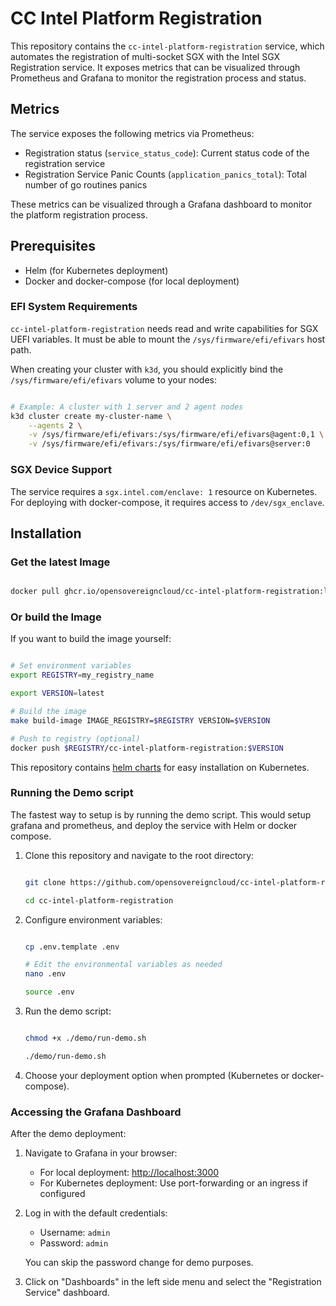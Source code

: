 # CC Intel Platform Registration

This repository contains the `cc-intel-platform-registration` service, which automates the registration of multi-socket SGX with the Intel SGX Registration service.
It exposes metrics that can be visualized through Prometheus and Grafana to monitor the registration process and status.

## Metrics

The service exposes the following metrics via Prometheus:

- Registration status (`service_status_code`): Current status code of the registration service
- Registration Service Panic Counts (`application_panics_total`): Total number of go routines panics

These metrics can be visualized through a Grafana dashboard to monitor the platform registration process.

## Prerequisites

- Helm (for Kubernetes deployment)
- Docker and docker-compose (for local deployment)

### EFI System Requirements

`cc-intel-platform-registration` needs read and write capabilities for SGX UEFI variables. It must be able to mount the `/sys/firmware/efi/efivars` host path.

When creating your cluster with `k3d`, you should explicitly bind the `/sys/firmware/efi/efivars` volume to your nodes:

```bash

# Example: A cluster with 1 server and 2 agent nodes
k3d cluster create my-cluster-name \
    --agents 2 \
    -v /sys/firmware/efi/efivars:/sys/firmware/efi/efivars@agent:0,1 \
    -v /sys/firmware/efi/efivars:/sys/firmware/efi/efivars@server:0 
```

### SGX Device Support 

The service requires a `sgx.intel.com/enclave: 1` resource on Kubernetes. 
For deploying with docker-compose, it requires access to `/dev/sgx_enclave`.

## Installation

### Get the latest Image

```bash

docker pull ghcr.io/opensovereigncloud/cc-intel-platform-registration:latest
```

### Or build the Image

If you want to build the image yourself:

```bash

# Set environment variables
export REGISTRY=my_registry_name

export VERSION=latest

# Build the image
make build-image IMAGE_REGISTRY=$REGISTRY VERSION=$VERSION

# Push to registry (optional)
docker push $REGISTRY/cc-intel-platform-registration:$VERSION
```
This repository contains [helm charts](/charts) for easy installation on Kubernetes. 

### Running the Demo script

The fastest way to setup is by running the demo script. This would setup grafana and prometheus, and deploy the service with Helm or docker compose.

1. Clone this repository and navigate to the root directory:

   ```bash

   git clone https://github.com/opensovereigncloud/cc-intel-platform-registration.git

   cd cc-intel-platform-registration
   ```
2. Configure environment variables:

   ```bash

   cp .env.template .env

   # Edit the environmental variables as needed
   nano .env

   source .env
   ```

3. Run the demo script:

   ```bash

   chmod +x ./demo/run-demo.sh

   ./demo/run-demo.sh
   ```
4. Choose your deployment option when prompted (Kubernetes or docker-compose).

### Accessing the Grafana Dashboard

After the demo deployment:

1. Navigate to Grafana in your browser:
   - For local deployment: [http://localhost:3000](http://localhost:3000)
   - For Kubernetes deployment: Use port-forwarding or an ingress if configured

2. Log in with the default credentials:
   - Username: `admin`
   - Password: `admin`
   
   You can skip the password change for demo purposes.
3. Click on "Dashboards" in the left side menu and select the "Registration Service" dashboard.
